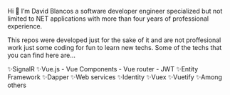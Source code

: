 
Hi 👋  I’m David Blancos a software developer engineer specialized but not limited to NET applications with more than four
years of professional experience.

This repos were developed just for the sake of it and are not proffesional work just some coding for fun to learn new techs.
Some of the techs that you can find here are...

✨SignalR
✨Vue.js - Vue Components - Vue router - JWT
✨Entity Framework
✨Dapper
✨Web services
✨Identity
✨Vuex
✨Vuetify
✨Among others
  
